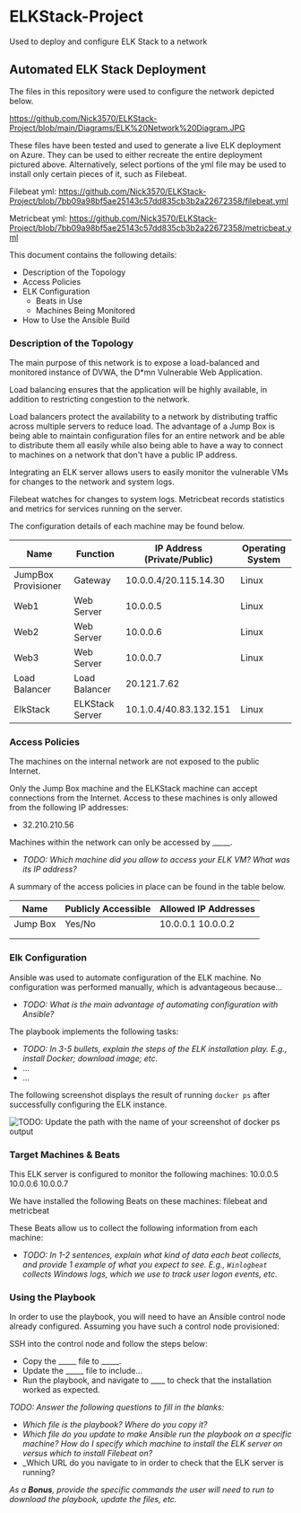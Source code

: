 # ELKStack-Project
Used to deploy and configure ELK Stack to a network
## Automated ELK Stack Deployment

The files in this repository were used to configure the network depicted below.

https://github.com/Nick3570/ELKStack-Project/blob/main/Diagrams/ELK%20Network%20Diagram.JPG

These files have been tested and used to generate a live ELK deployment on Azure. They can be used to either recreate the entire deployment pictured above. Alternatively, select portions of the yml file may be used to install only certain pieces of it, such as Filebeat.

Filebeat yml:
https://github.com/Nick3570/ELKStack-Project/blob/7bb09a98bf5ae25143c57dd835cb3b2a22672358/filebeat.yml

Metricbeat yml:
https://github.com/Nick3570/ELKStack-Project/blob/7bb09a98bf5ae25143c57dd835cb3b2a22672358/metricbeat.yml

This document contains the following details:
- Description of the Topology
- Access Policies
- ELK Configuration
  - Beats in Use
  - Machines Being Monitored
- How to Use the Ansible Build


### Description of the Topology

The main purpose of this network is to expose a load-balanced and monitored instance of DVWA, the D*mn Vulnerable Web Application.

Load balancing ensures that the application will be highly available, in addition to restricting congestion to the network.

Load balancers protect the availability to a network by distributing traffic across multiple servers to reduce load. The advantage of a Jump Box is being able to maintain configuration files for an entire network and be able to distribute them all easily while also being able to have a way to connect to machines on a network that don't have a public IP address.

Integrating an ELK server allows users to easily monitor the vulnerable VMs for changes to the network and system logs.

Filebeat watches for changes to system logs.
Metricbeat records statistics and metrics for services running on the server.

The configuration details of each machine may be found below.


| Name                | Function        | IP Address (Private/Public) | Operating System |
|---------------------|-----------------|-----------------------------|------------------|
| JumpBox Provisioner | Gateway         | 10.0.0.4/20.115.14.30       | Linux            |
| Web1                | Web Server      | 10.0.0.5                    | Linux            |
| Web2                | Web Server      | 10.0.0.6                    | Linux            |
| Web3                | Web Server      | 10.0.0.7                    | Linux            |
| Load Balancer       | Load Balancer   | 20.121.7.62                 |                  |
| ElkStack            | ELKStack Server | 10.1.0.4/40.83.132.151      | Linux            |

### Access Policies

The machines on the internal network are not exposed to the public Internet. 

Only the Jump Box machine and the ELKStack machine can accept connections from the Internet. Access to these machines is only allowed from the following IP addresses:
- 32.210.210.56

Machines within the network can only be accessed by _____.
- _TODO: Which machine did you allow to access your ELK VM? What was its IP address?_

A summary of the access policies in place can be found in the table below.

| Name     | Publicly Accessible | Allowed IP Addresses |
|----------|---------------------|----------------------|
| Jump Box | Yes/No              | 10.0.0.1 10.0.0.2    |
|          |                     |                      |
|          |                     |                      |

### Elk Configuration

Ansible was used to automate configuration of the ELK machine. No configuration was performed manually, which is advantageous because...
- _TODO: What is the main advantage of automating configuration with Ansible?_

The playbook implements the following tasks:
- _TODO: In 3-5 bullets, explain the steps of the ELK installation play. E.g., install Docker; download image; etc._
- ...
- ...

The following screenshot displays the result of running `docker ps` after successfully configuring the ELK instance.

![TODO: Update the path with the name of your screenshot of docker ps output](Images/docker_ps_output.png)

### Target Machines & Beats
This ELK server is configured to monitor the following machines:
10.0.0.5
10.0.0.6
10.0.0.7

We have installed the following Beats on these machines:
filebeat and metricbeat

These Beats allow us to collect the following information from each machine:
- _TODO: In 1-2 sentences, explain what kind of data each beat collects, and provide 1 example of what you expect to see. E.g., `Winlogbeat` collects Windows logs, which we use to track user logon events, etc._

### Using the Playbook
In order to use the playbook, you will need to have an Ansible control node already configured. Assuming you have such a control node provisioned: 

SSH into the control node and follow the steps below:
- Copy the _____ file to _____.
- Update the _____ file to include...
- Run the playbook, and navigate to ____ to check that the installation worked as expected.

_TODO: Answer the following questions to fill in the blanks:_
- _Which file is the playbook? Where do you copy it?_
- _Which file do you update to make Ansible run the playbook on a specific machine? How do I specify which machine to install the ELK server on versus which to install Filebeat on?_
- _Which URL do you navigate to in order to check that the ELK server is running?

_As a **Bonus**, provide the specific commands the user will need to run to download the playbook, update the files, etc._

